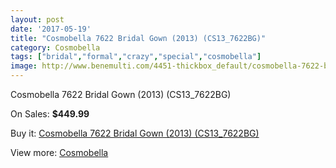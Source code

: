 ```yaml
---
layout: post
date: '2017-05-19'
title: "Cosmobella 7622 Bridal Gown (2013) (CS13_7622BG)"
category: Cosmobella
tags: ["bridal","formal","crazy","special","cosmobella"]
image: http://www.benemulti.com/4451-thickbox_default/cosmobella-7622-bridal-gown-2013-cs137622bg.jpg
---
```

Cosmobella 7622 Bridal Gown (2013) (CS13_7622BG)

On Sales: **$449.99**
<a href="https://www.benemulti.com/en/cosmobella/1679-cosmobella-7622-bridal-gown-2013-cs137622bg.html"><amp-img layout="responsive" width="600" height="600" src="//www.benemulti.com/4451-thickbox_default/cosmobella-7622-bridal-gown-2013-cs137622bg.jpg" alt="Cosmobella 7622 Bridal Gown (2013) (CS13_7622BG) 0" /></a>
<a href="https://www.benemulti.com/en/cosmobella/1679-cosmobella-7622-bridal-gown-2013-cs137622bg.html"><amp-img layout="responsive" width="600" height="600" src="//www.benemulti.com/4453-thickbox_default/cosmobella-7622-bridal-gown-2013-cs137622bg.jpg" alt="Cosmobella 7622 Bridal Gown (2013) (CS13_7622BG) 1" /></a>
<a href="https://www.benemulti.com/en/cosmobella/1679-cosmobella-7622-bridal-gown-2013-cs137622bg.html"><amp-img layout="responsive" width="600" height="600" src="//www.benemulti.com/4452-thickbox_default/cosmobella-7622-bridal-gown-2013-cs137622bg.jpg" alt="Cosmobella 7622 Bridal Gown (2013) (CS13_7622BG) 2" /></a>

Buy it: [Cosmobella 7622 Bridal Gown (2013) (CS13_7622BG)](https://www.benemulti.com/en/cosmobella/1679-cosmobella-7622-bridal-gown-2013-cs137622bg.html "Cosmobella 7622 Bridal Gown (2013) (CS13_7622BG)")

View more: [Cosmobella](https://www.benemulti.com/en/20-cosmobella "Cosmobella")